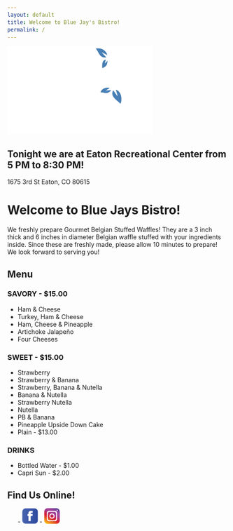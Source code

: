 ```yaml
---
layout: default
title: Welcome to Blue Jay's Bistro!
permalink: /
---
```


<img src="/assets/images/logo-white.svg" alt="Blue Jays Bistro: A Culinary Experience" height="200" class="logo" />

## Tonight we are at Eaton Recreational Center from 5 PM to 8:30 PM!

1675 3rd St
Eaton, CO 80615

# Welcome to Blue Jays Bistro!

We freshly prepare Gourmet Belgian Stuffed Waffles! They are a 3 inch thick
and 6 inches in diameter Belgian waffle stuffed with your ingredients inside.
Since these are freshly made, please allow 10 minutes to prepare! We look
forward to serving you!

## Menu

### SAVORY - $15.00

- Ham & Cheese
- Turkey, Ham & Cheese
- Ham, Cheese & Pineapple
- Artichoke Jalapeño
- Four Cheeses

### SWEET - $15.00

- Strawberry
- Strawberry & Banana
- Strawberry, Banana & Nutella
- Banana & Nutella
- Strawberry Nutella
- Nutella
- PB & Banana
- Pineapple Upside Down Cake
- Plain - $13.00

### DRINKS

- Bottled Water - $1.00
- Capri Sun - $2.00

## Find Us Online!

<ul class="social">
- <a href="https://facebook.com/bluejaysbistro" target="_blank" rel="noopener"><img src="/assets/images/icon-facebook.png" alt="Facebook" height="36" /></a>
- <a href="https://www.instagram.com/bluejaysbistro" target="_blank" rel="noopener"><img src="/assets/images/icon-instagram.png" alt="Instagram" height="36" /></a>
</ul>
